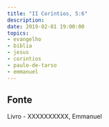 ```yaml
---
title: "II Coríntios, 5:6"
description: 
date: 2019-02-01 19:00:00
topics: 
- evangelho
- biblia
- jesus
- corintios
- paulo-de-tarso
- emmanuel
---
```




## Fonte
Livro - XXXXXXXXXX, Emmanuel

